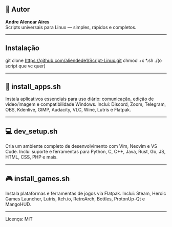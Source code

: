 ## 🧠 Autor
**Andre Alencar Aires**  
Scripts universais para Linux — simples, rápidos e completos.

---

## Instalação 
git clone https://github.com/aliendede1/Script-Linux.git
chmod +x *.sh
./(o script que vc quer)

---

## 🧱 install_apps.sh
Instala aplicativos essenciais para uso diário: comunicação, edição de vídeo/imagem e compatibilidade Windows.
Inclui: Discord, Zoom, Telegram, OBS, Kdenlive, GIMP, Audacity, VLC, Wine, Lutris e Flatpak.

---

## 💻 dev_setup.sh
Cria um ambiente completo de desenvolvimento com Vim, Neovim e VS Code.
Inclui suporte e ferramentas para Python, C, C++, Java, Rust, Go, JS, HTML, CSS, PHP e mais.

---

## 🎮 install_games.sh
Instala plataformas e ferramentas de jogos via Flatpak.
Inclui: Steam, Heroic Games Launcher, Lutris, Itch.io, RetroArch, Bottles, ProtonUp-Qt e MangoHUD.

---



Licença: MIT
